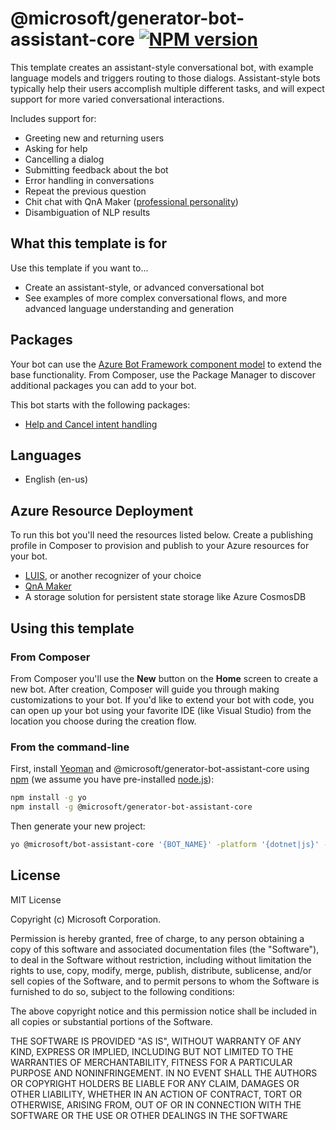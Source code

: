 # @microsoft/generator-bot-assistant-core [![NPM version][npm-image]][npm-url]

This template creates an assistant-style conversational bot, with example language models and triggers routing to those dialogs. Assistant-style bots typically help their users accomplish multiple different tasks, and will expect support for more varied conversational interactions.

Includes support for:

- Greeting new and returning users
- Asking for help
- Cancelling a dialog
- Submitting feedback about the bot
- Error handling in conversations
- Repeat the previous question
- Chit chat with QnA Maker ([professional personality](https://docs.microsoft.com/en-us/azure/cognitive-services/qnamaker/how-to/chit-chat-knowledge-base?tabs=v1))
- Disambiguation of NLP results

## What this template is for

Use this template if you want to...

- Create an assistant-style, or advanced conversational bot
- See examples of more complex conversational flows, and more advanced language understanding and generation

## Packages

Your bot can use the [Azure Bot Framework component model](https://aka.ms/ComponentTemplateDocumentation) to extend the base functionality. From Composer, use the Package Manager to discover additional packages you can add to your bot.

This bot starts with the following packages:

- [Help and Cancel intent handling](https://www.nuget.org/packages/Microsoft.Bot.Components.HelpAndCancel/)

## Languages

- English (en-us)

## Azure Resource Deployment

To run this bot you'll need the resources listed below. Create a publishing profile in Composer to provision and publish to your Azure resources for your bot.

- [LUIS][luis], or another recognizer of your choice
- [QnA Maker](https://docs.microsoft.com/en-us/azure/cognitive-services/qnamaker/overview/overview)
- A storage solution for persistent state storage like Azure CosmosDB

## Using this template

### From Composer

From Composer you'll use the **New** button on the **Home** screen to create a new bot. After creation, Composer will guide you through making customizations to your bot. If you'd like to extend your bot with code, you can open up your bot using your favorite IDE (like Visual Studio) from the location you choose during the creation flow.

### From the command-line

First, install [Yeoman][yeoman] and @microsoft/generator-bot-assistant-core using [npm][npm] (we assume you have pre-installed [node.js][nodejs]):

```bash
npm install -g yo
npm install -g @microsoft/generator-bot-assistant-core
```

Then generate your new project:

```bash
yo @microsoft/bot-assistant-core '{BOT_NAME}' -platform '{dotnet|js}' -integration '{functions|webapp}'
```

## License

MIT License

Copyright (c) Microsoft Corporation.

Permission is hereby granted, free of charge, to any person obtaining a copy
of this software and associated documentation files (the "Software"), to deal
in the Software without restriction, including without limitation the rights
to use, copy, modify, merge, publish, distribute, sublicense, and/or sell
copies of the Software, and to permit persons to whom the Software is
furnished to do so, subject to the following conditions:

The above copyright notice and this permission notice shall be included in all
copies or substantial portions of the Software.

THE SOFTWARE IS PROVIDED "AS IS", WITHOUT WARRANTY OF ANY KIND, EXPRESS OR
IMPLIED, INCLUDING BUT NOT LIMITED TO THE WARRANTIES OF MERCHANTABILITY,
FITNESS FOR A PARTICULAR PURPOSE AND NONINFRINGEMENT. IN NO EVENT SHALL THE
AUTHORS OR COPYRIGHT HOLDERS BE LIABLE FOR ANY CLAIM, DAMAGES OR OTHER
LIABILITY, WHETHER IN AN ACTION OF CONTRACT, TORT OR OTHERWISE, ARISING FROM,
OUT OF OR IN CONNECTION WITH THE SOFTWARE OR THE USE OR OTHER DEALINGS IN THE
SOFTWARE

[npm-image]: https://badge.fury.io/js/%40microsoft%2Fgenerator-bot-assistant-core.svg
[npm-url]: https://www.npmjs.com/package/@microsoft/generator-bot-assistant-core
[composer]: https://github.com/microsoft/botframework-composer
[yeoman]: https://yeoman.io
[npm]: https://npmjs.com
[nodejs]: https://nodejs.org/
[luis]: https://docs.microsoft.com/en-us/azure/cognitive-services/luis/what-is-luis
